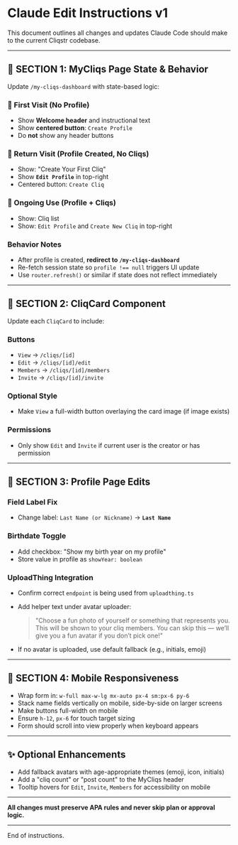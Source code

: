 # Claude Edit Instructions v1

This document outlines all changes and updates Claude Code should make to the current Cliqstr codebase.

---

## 📅 SECTION 1: MyCliqs Page State & Behavior

Update `/my-cliqs-dashboard` with state-based logic:

### 🔹 First Visit (No Profile)

* Show **Welcome header** and instructional text
* Show **centered button**: `Create Profile`
* Do **not** show any header buttons

### 🔹 Return Visit (Profile Created, No Cliqs)

* Show: "Create Your First Cliq"
* Show **`Edit Profile`** in top-right
* Centered button: `Create Cliq`

### 🔹 Ongoing Use (Profile + Cliqs)

* Show: Cliq list
* Show: `Edit Profile` and `Create New Cliq` in top-right

### Behavior Notes

* After profile is created, **redirect to `/my-cliqs-dashboard`**
* Re-fetch session state so `profile !== null` triggers UI update
* Use `router.refresh()` or similar if state does not reflect immediately

---

## 📜 SECTION 2: CliqCard Component

Update each `CliqCard` to include:

### Buttons

* `View` → `/cliqs/[id]`
* `Edit` → `/cliqs/[id]/edit`
* `Members` → `/cliqs/[id]/members`
* `Invite` → `/cliqs/[id]/invite`

### Optional Style

* Make `View` a full-width button overlaying the card image (if image exists)

### Permissions

* Only show `Edit` and `Invite` if current user is the creator or has permission

---

## 👤 SECTION 3: Profile Page Edits

### Field Label Fix

* Change label: `Last Name (or Nickname)` → **`Last Name`**

### Birthdate Toggle

* Add checkbox: "Show my birth year on my profile"
* Store value in profile as `showYear: boolean`

### UploadThing Integration

* Confirm correct `endpoint` is being used from `uploadthing.ts`
* Add helper text under avatar uploader:

  > "Choose a fun photo of yourself or something that represents you. This will be shown to your cliq members. You can skip this — we’ll give you a fun avatar if you don’t pick one!"
* If no avatar is uploaded, use default fallback (e.g., initials, emoji)

---

## 📱 SECTION 4: Mobile Responsiveness

* Wrap form in: `w-full max-w-lg mx-auto px-4 sm:px-6 py-6`
* Stack name fields vertically on mobile, side-by-side on larger screens
* Make buttons full-width on mobile
* Ensure `h-12`, `px-6` for touch target sizing
* Form should scroll into view properly when keyboard appears

---

## ✨ Optional Enhancements

* Add fallback avatars with age-appropriate themes (emoji, icon, initials)
* Add a "cliq count" or "post count" to the MyCliqs header
* Tooltip hovers for `Edit`, `Invite`, `Members` for accessibility on mobile

---

**All changes must preserve APA rules and never skip plan or approval logic.**

---

End of instructions.
